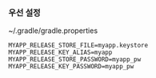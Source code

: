 



### 우선 설정

~/.gradle/gradle.properties

    MYAPP_RELEASE_STORE_FILE=myapp.keystore
    MYAPP_RELEASE_KEY_ALIAS=myapp
    MYAPP_RELEASE_STORE_PASSWORD=myapp_pw
    MYAPP_RELEASE_KEY_PASSWORD=myapp_pw
